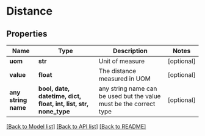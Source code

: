 # Distance


## Properties
Name | Type | Description | Notes
------------ | ------------- | ------------- | -------------
**uom** | **str** | Unit of measure | [optional] 
**value** | **float** | The distance measured in UOM | [optional] 
**any string name** | **bool, date, datetime, dict, float, int, list, str, none_type** | any string name can be used but the value must be the correct type | [optional]

[[Back to Model list]](../README.md#documentation-for-models) [[Back to API list]](../README.md#documentation-for-api-endpoints) [[Back to README]](../README.md)


